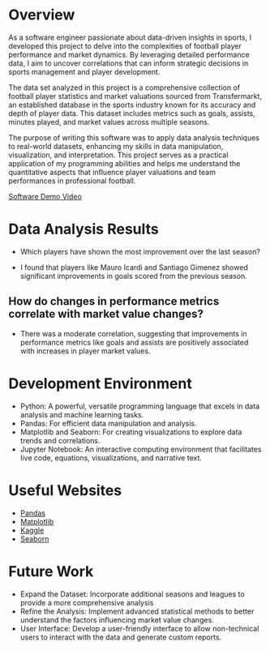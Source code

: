 # Overview

As a software engineer passionate about data-driven insights in sports, I developed this project to delve into the complexities of football player performance and market dynamics. By leveraging detailed performance data, I aim to uncover correlations that can inform strategic decisions in sports management and player development.

The data set analyzed in this project is a comprehensive collection of football player statistics and market valuations sourced from Transfermarkt, an established database in the sports industry known for its accuracy and depth of player data. This dataset includes metrics such as goals, assists, minutes played, and market values across multiple seasons.

The purpose of writing this software was to apply data analysis techniques to real-world datasets, enhancing my skills in data manipulation, visualization, and interpretation. This project serves as a practical application of my programming abilities and helps me understand the quantitative aspects that influence player valuations and team performances in professional football.

[Software Demo Video](https://www.youtube.com/watch?v=8cHxe90TfDA)

# Data Analysis Results

* Which players have shown the most improvement over the last season?
- I found that players like Mauro Icardi and Santiago Gimenez showed significant improvements in goals scored from the previous season.
## How do changes in performance metrics correlate with market value changes? 
* There was a moderate correlation, suggesting that improvements in performance metrics like goals and assists are positively associated with increases in player market values.

# Development Environment

- Python: A powerful, versatile programming language that excels in data analysis and machine learning tasks.
- Pandas: For efficient data manipulation and analysis.
- Matplotlib and Seaborn: For creating visualizations to explore data trends and correlations.
- Jupyter Notebook: An interactive computing environment that facilitates live code, equations, visualizations, and narrative text.

# Useful Websites

* [Pandas](https://pandas.pydata.org/docs/)
* [Matplotlib](https://matplotlib.org/stable/index.html)
* [Kaggle](https://www.kaggle.com/)
* [Seaborn](https://seaborn.pydata.org/)

# Future Work

* Expand the Dataset: Incorporate additional seasons and leagues to provide a more comprehensive analysis
* Refine the Analysis: Implement advanced statistical methods to better understand the factors influencing market value changes.
* User Interface: Develop a user-friendly interface to allow non-technical users to interact with the data and generate custom reports.